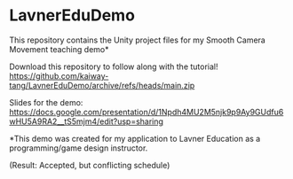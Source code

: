 # LavnerEduDemo
This repository contains the Unity project files for my Smooth Camera Movement teaching demo*

Download this repository to follow along with the tutorial!  
https://github.com/kaiway-tang/LavnerEduDemo/archive/refs/heads/main.zip

Slides for the demo:  
https://docs.google.com/presentation/d/1Npdh4MU2M5njk9p9Ay9GUdfu6wHU5A9RA2__tS5mjm4/edit?usp=sharing


*This demo was created for my application to Lavner Education as a programming/game design instructor.

(Result: Accepted, but conflicting schedule)
